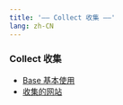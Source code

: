 ```yaml
---
title: '—— Collect 收集 ——'
lang: zh-CN
---
```

<!-- ---
layout: AboutLayout
--- -->

### Collect 收集

- [Base 基本使用](./base.md)
- [收集的网站](./website.md)
